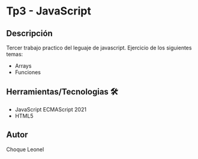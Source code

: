 # Tp3 - JavaScript

## Descripción
Tercer trabajo practico del leguaje de javascript.
Ejercicio de los siguientes temas:
- Arrays
- Funciones

## Herramientas/Tecnologias 🛠

- JavaScript ECMAScript 2021
- HTML5

## Autor

Choque Leonel